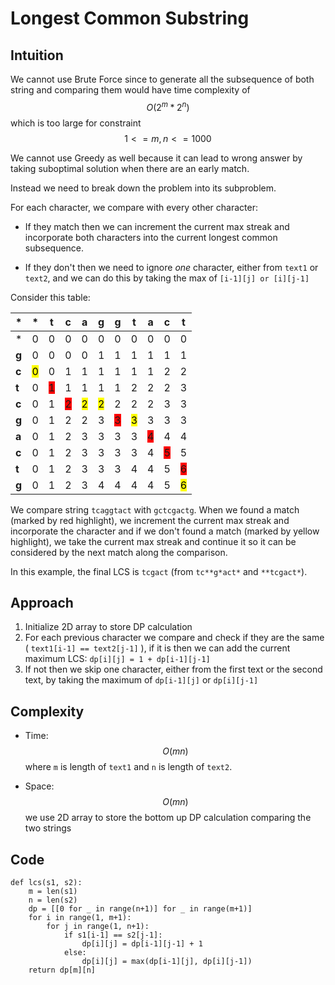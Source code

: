# Longest Common Substring

## Intuition
We cannot use Brute Force since to generate all the subsequence
of both string and comparing them would have time complexity of $$ O(2^m * 2^n) $$
which is too large for constraint $$ 1 <= m, n <= 1000 $$

We cannot use Greedy as well because it can lead to wrong answer
by taking suboptimal solution when there are an early match.

Instead we need to break down the problem into its subproblem.

For each character, we compare with every other character:

* If they match then we can increment the current max streak and
incorporate both characters into the current longest common subsequence.

* If they don't then we need to ignore *one* character,
either from `text1` or `text2`, and we can do this by taking the max
of `[i-1][j] or [i][j-1]`

Consider this table:

|*|*|**t**|**c**|**a**|**g**|**g**|**t**|**a**|**c**|**t**|
|-|-|-|-|-|-|-|-|-|-|-|
|*|0|0|0|0|0|0|0|0|0|0|
|**g**|0|0|0|0|1|1|1|1|1|1|
|**c**|<mark>0</mark>|0|1|1|1|1|1|1|2|2|
|**t**|0|<span style="background-color: #ff0000">1</span>|1|1|1|1|2|2|2|3|
|**c**|0|1|<span style="background-color: #ff0000">2</span>|<mark>2</mark>|<mark>2</mark>|2|2|2|3|3|
|**g**|0|1|2|2|3|<span style="background-color: #ff0000">3</span>|<mark>3</mark>|3|3|3|
|**a**|0|1|2|3|3|3|3|<span style="background-color: #ff0000">4</span>|4|4|
|**c**|0|1|2|3|3|3|3|4|<span style="background-color: #ff0000">5</span>|5|
|**t**|0|1|2|3|3|3|4|4|5|<span style="background-color: #ff0000">6</span>|
|**g**|0|1|2|3|4|4|4|4|5|<mark>6</mark>|

We compare string `tcaggtact` with `gctcgactg`.
When we found a match (marked by red highlight), we increment the current max streak and incorporate the character
and if we don't found a match (marked by yellow highlight), we take the current max streak and continue it 
so it can be considered by the next match along the comparison.

In this example, the final LCS is `tcgact` (from `tc**g*act*` and `**tcgact*`).

## Approach
1. Initialize 2D array to store DP calculation
2. For each previous character we compare and check
if they are the same ( `text1[i-1] == text2[j-1]` ),
if it is then we can add the current maximum LCS:
`dp[i][j] = 1 + dp[i-1][j-1]`
3. If not then we skip one character, either from the first text 
or the second text, by taking the maximum of `dp[i-1][j]` or `dp[i][j-1]`

## Complexity
- Time: $$ O(mn) $$
where `m` is length of `text1` and
`n` is length of `text2`.

- Space: $$ O(mn) $$
we use 2D array to store the bottom up DP calculation
comparing the two strings

## Code
```
def lcs(s1, s2):
    m = len(s1)
    n = len(s2)
    dp = [[0 for _ in range(n+1)] for _ in range(m+1)]
    for i in range(1, m+1):
        for j in range(1, n+1):
            if s1[i-1] == s2[j-1]:
                dp[i][j] = dp[i-1][j-1] + 1
            else:
                dp[i][j] = max(dp[i-1][j], dp[i][j-1])
    return dp[m][n]
```